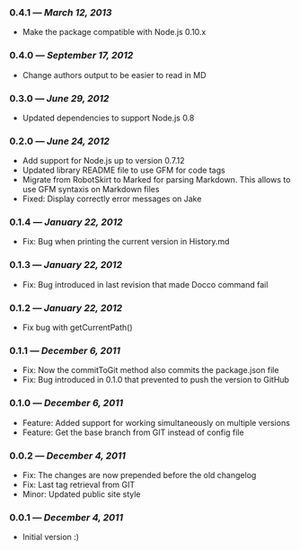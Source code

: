 ### 0.4.1 — *March 12, 2013*

  * Make the package compatible with Node.js 0.10.x

### 0.4.0 — *September 17, 2012*

  * Change authors output to be easier to read in MD

### 0.3.0 — *June 29, 2012*

  * Updated dependencies to support Node.js 0.8

### 0.2.0 — *June 24, 2012*

  * Add support for Node.js up to version 0.7.12
  * Updated library README file to use GFM for code tags
  * Migrate from RobotSkirt to Marked for parsing Markdown. This allows to use GFM syntaxis on Markdown files
  * Fixed: Display correctly error messages on Jake

### 0.1.4 — *January 22, 2012*

  * Fix: Bug when printing the current version in History.md

### 0.1.3 — *January 22, 2012*

  * Fix: Bug introduced in last revision that made Docco command fail

### 0.1.2 — *January 22, 2012*

  * Fix bug with getCurrentPath()

### 0.1.1 — *December 6, 2011*

  * Fix: Now the commitToGit method also commits the package.json file
  * Fix: Bug introduced in 0.1.0 that prevented to push the version to GitHub

### 0.1.0 — *December 6, 2011*

  * Feature: Added support for working simultaneously on multiple versions
  * Feature: Get the base branch from GIT instead of config file

### 0.0.2 — *December 4, 2011*

  * Fix: The changes are now prepended before the old changelog
  * Fix: Last tag retrieval from GIT
  * Minor: Updated public site style

### 0.0.1 — *December 4, 2011*

  * Initial version :)

